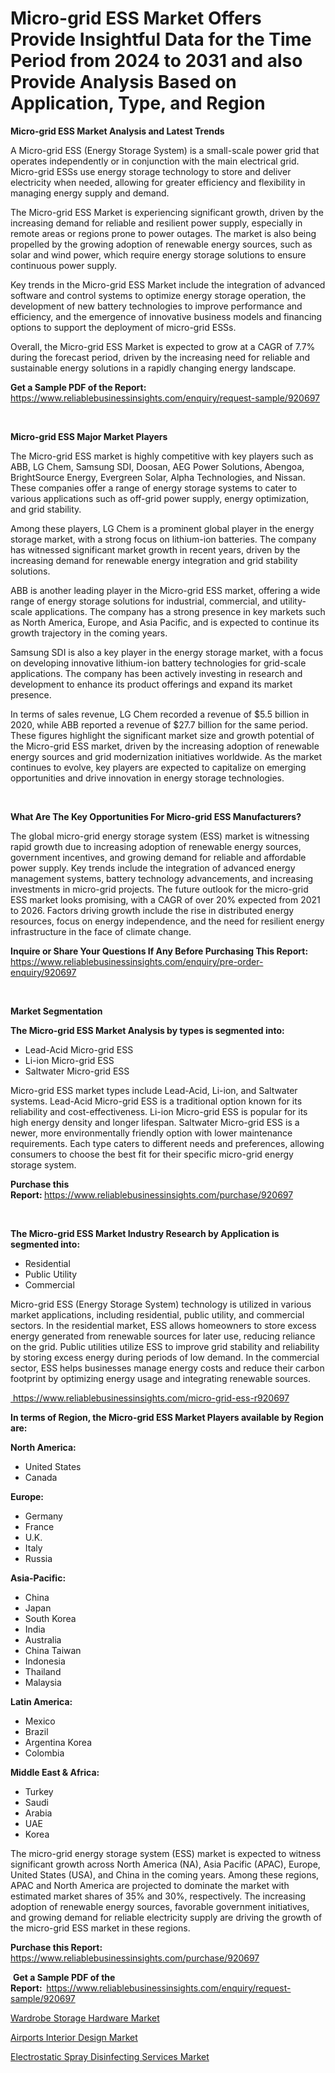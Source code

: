 <p><h1>Micro-grid ESS Market Offers Provide Insightful Data for the Time Period from 2024 to 2031 and also Provide Analysis Based on Application, Type, and Region</h1></p><p><strong>Micro-grid ESS Market Analysis and Latest Trends</strong></p>
<p><p>A Micro-grid ESS (Energy Storage System) is a small-scale power grid that operates independently or in conjunction with the main electrical grid. Micro-grid ESSs use energy storage technology to store and deliver electricity when needed, allowing for greater efficiency and flexibility in managing energy supply and demand.</p><p>The Micro-grid ESS Market is experiencing significant growth, driven by the increasing demand for reliable and resilient power supply, especially in remote areas or regions prone to power outages. The market is also being propelled by the growing adoption of renewable energy sources, such as solar and wind power, which require energy storage solutions to ensure continuous power supply.</p><p>Key trends in the Micro-grid ESS Market include the integration of advanced software and control systems to optimize energy storage operation, the development of new battery technologies to improve performance and efficiency, and the emergence of innovative business models and financing options to support the deployment of micro-grid ESSs.</p><p>Overall, the Micro-grid ESS Market is expected to grow at a CAGR of 7.7% during the forecast period, driven by the increasing need for reliable and sustainable energy solutions in a rapidly changing energy landscape.</p></p>
<p><strong>Get a Sample PDF of the Report:&nbsp;</strong> <a href="https://www.reliablebusinessinsights.com/enquiry/request-sample/920697">https://www.reliablebusinessinsights.com/enquiry/request-sample/920697</a></p>
<p>&nbsp;</p>
<p><strong>Micro-grid ESS Major Market Players</strong></p>
<p><p>The Micro-grid ESS market is highly competitive with key players such as ABB, LG Chem, Samsung SDI, Doosan, AEG Power Solutions, Abengoa, BrightSource Energy, Evergreen Solar, Alpha Technologies, and Nissan. These companies offer a range of energy storage systems to cater to various applications such as off-grid power supply, energy optimization, and grid stability.</p><p>Among these players, LG Chem is a prominent global player in the energy storage market, with a strong focus on lithium-ion batteries. The company has witnessed significant market growth in recent years, driven by the increasing demand for renewable energy integration and grid stability solutions.</p><p>ABB is another leading player in the Micro-grid ESS market, offering a wide range of energy storage solutions for industrial, commercial, and utility-scale applications. The company has a strong presence in key markets such as North America, Europe, and Asia Pacific, and is expected to continue its growth trajectory in the coming years.</p><p>Samsung SDI is also a key player in the energy storage market, with a focus on developing innovative lithium-ion battery technologies for grid-scale applications. The company has been actively investing in research and development to enhance its product offerings and expand its market presence.</p><p>In terms of sales revenue, LG Chem recorded a revenue of $5.5 billion in 2020, while ABB reported a revenue of $27.7 billion for the same period. These figures highlight the significant market size and growth potential of the Micro-grid ESS market, driven by the increasing adoption of renewable energy sources and grid modernization initiatives worldwide. As the market continues to evolve, key players are expected to capitalize on emerging opportunities and drive innovation in energy storage technologies.</p></p>
<p>&nbsp;</p>
<p><strong>What Are The Key Opportunities For Micro-grid ESS Manufacturers?</strong></p>
<p><p>The global micro-grid energy storage system (ESS) market is witnessing rapid growth due to increasing adoption of renewable energy sources, government incentives, and growing demand for reliable and affordable power supply. Key trends include the integration of advanced energy management systems, battery technology advancements, and increasing investments in micro-grid projects. The future outlook for the micro-grid ESS market looks promising, with a CAGR of over 20% expected from 2021 to 2026. Factors driving growth include the rise in distributed energy resources, focus on energy independence, and the need for resilient energy infrastructure in the face of climate change.</p></p>
<p><strong>Inquire or Share Your Questions If Any Before Purchasing This Report:</strong> <a href="https://www.reliablebusinessinsights.com/enquiry/pre-order-enquiry/920697">https://www.reliablebusinessinsights.com/enquiry/pre-order-enquiry/920697</a></p>
<p>&nbsp;</p>
<p><strong>Market Segmentation</strong></p>
<p><strong>The Micro-grid ESS Market Analysis by types is segmented into:</strong></p>
<p><ul><li>Lead-Acid Micro-grid ESS</li><li>Li-ion Micro-grid ESS</li><li>Saltwater Micro-grid ESS</li></ul></p>
<p><p>Micro-grid ESS market types include Lead-Acid, Li-ion, and Saltwater systems. Lead-Acid Micro-grid ESS is a traditional option known for its reliability and cost-effectiveness. Li-ion Micro-grid ESS is popular for its high energy density and longer lifespan. Saltwater Micro-grid ESS is a newer, more environmentally friendly option with lower maintenance requirements. Each type caters to different needs and preferences, allowing consumers to choose the best fit for their specific micro-grid energy storage system.</p></p>
<p><strong>Purchase this Report:&nbsp;</strong><a href="https://www.reliablebusinessinsights.com/purchase/920697">https://www.reliablebusinessinsights.com/purchase/920697</a></p>
<p>&nbsp;</p>
<p><strong>The Micro-grid ESS Market Industry Research by Application is segmented into:</strong></p>
<p><ul><li>Residential</li><li>Public Utility</li><li>Commercial</li></ul></p>
<p><p>Micro-grid ESS (Energy Storage System) technology is utilized in various market applications, including residential, public utility, and commercial sectors. In the residential market, ESS allows homeowners to store excess energy generated from renewable sources for later use, reducing reliance on the grid. Public utilities utilize ESS to improve grid stability and reliability by storing excess energy during periods of low demand. In the commercial sector, ESS helps businesses manage energy costs and reduce their carbon footprint by optimizing energy usage and integrating renewable sources.</p></p>
<p><a href="https://www.reliablebusinessinsights.com/micro-grid-ess-r920697">&nbsp;https://www.reliablebusinessinsights.com/micro-grid-ess-r920697</a></p>
<p><strong>In terms of Region, the Micro-grid ESS Market Players available by Region are:</strong></p>
<p>
    <p> <strong> North America: </strong>
        <ul>
            <li>United States</li>
            <li>Canada</li>
        </ul>
        </p> 
    <p> <strong> Europe: </strong>
        <ul>
            <li>Germany</li>
            <li>France</li>
            <li>U.K.</li>
            <li>Italy</li>
            <li>Russia</li>
        </ul>
        </p> 
    <p> <strong> Asia-Pacific: </strong>
        <ul>
            <li>China</li>
            <li>Japan</li>
            <li>South Korea</li>
            <li>India</li>
            <li>Australia</li>
            <li>China Taiwan</li>
            <li>Indonesia</li>
            <li>Thailand</li>
            <li>Malaysia</li>
        </ul>
        </p> 
    <p> <strong> Latin America: </strong>
        <ul>
            <li>Mexico</li>
            <li>Brazil</li>
            <li>Argentina Korea</li>
            <li>Colombia</li>
        </ul>
        </p> 
    <p> <strong> Middle East & Africa: </strong>
        <ul>
            <li>Turkey</li>
            <li>Saudi</li>
            <li>Arabia</li>
            <li>UAE</li>
            <li>Korea</li>
        </ul>
    </p>
    </p>
<p><p>The micro-grid energy storage system (ESS) market is expected to witness significant growth across North America (NA), Asia Pacific (APAC), Europe, United States (USA), and China in the coming years. Among these regions, APAC and North America are projected to dominate the market with estimated market shares of 35% and 30%, respectively. The increasing adoption of renewable energy sources, favorable government initiatives, and growing demand for reliable electricity supply are driving the growth of the micro-grid ESS market in these regions.</p></p>
<p><strong>Purchase this Report: </strong><a href="https://www.reliablebusinessinsights.com/purchase/920697">https://www.reliablebusinessinsights.com/purchase/920697</a></p>
<p>&nbsp;<strong>Get a Sample PDF of the Report:&nbsp;&nbsp;</strong><a href="https://www.reliablebusinessinsights.com/enquiry/request-sample/920697">https://www.reliablebusinessinsights.com/enquiry/request-sample/920697</a></p>
<p><strong></strong></p>
<p><p><a href="https://github.com/syaifulanwaramsyori/Market-Research-Report-List-1/blob/main/wardrobe-storage-hardware-market.md">Wardrobe Storage Hardware Market</a></p><p><a href="https://github.com/LiamKanenood/Market-Research-Report-List-1/blob/main/airports-interior-design-market.md">Airports Interior Design Market</a></p><p><a href="https://github.com/rslnowrouzi/Market-Research-Report-List-1/blob/main/electrostatic-spray-disinfecting-services-market.md">Electrostatic Spray Disinfecting Services Market</a></p></p>